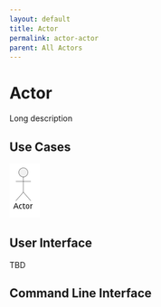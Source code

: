 ```yaml
---
layout: default
title: Actor
permalink: actor-actor
parent: All Actors
---
```

# Actor

Long description



## Use Cases



![Use Case Diagram](./UseCase.png)

## User Interface
TBD

## Command Line Interface
